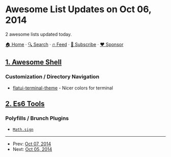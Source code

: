 # Awesome List Updates on Oct 06, 2014

2 awesome lists updated today.

[🏠 Home](/README.md) · [🔍 Search](https://www.trackawesomelist.com/search/) · [🔥 Feed](https://www.trackawesomelist.com/rss.xml) · [📮 Subscribe](https://trackawesomelist.us17.list-manage.com/subscribe?u=d2f0117aa829c83a63ec63c2f&id=36a103854c) · [❤️  Sponsor](https://github.com/sponsors/theowenyoung)



## [1. Awesome Shell](/content/alebcay/awesome-shell/README.md)

### Customization / Directory Navigation

*   [flatui-terminal-theme](https://dribbble.com/shots/1021755-Flat-UI-Terminal-Theme) - Nicer colors for terminal

## [2. Es6 Tools](/content/addyosmani/es6-tools/README.md)

### Polyfills / Brunch Plugins

*   [`Math.sign`](https://github.com/sindresorhus/math-sign)

---

- Prev: [Oct 07, 2014](/content/2014/10/07/README.md)
- Next: [Oct 05, 2014](/content/2014/10/05/README.md)